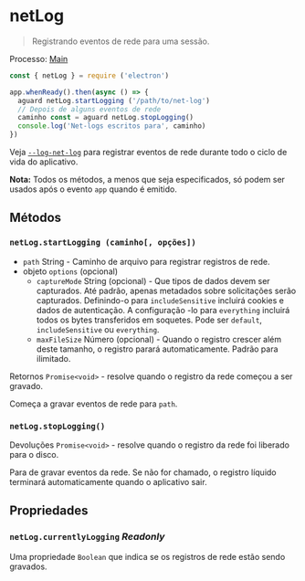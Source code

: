 # netLog

> Registrando eventos de rede para uma sessão.

Processo: [Main](../glossary.md#main-process)

```javascript
const { netLog } = require ('electron')

app.whenReady().then(async () => {
  aguard netLog.startLogging ('/path/to/net-log')
  // Depois de alguns eventos de rede
  caminho const = aguard netLog.stopLogging()
  console.log('Net-logs escritos para', caminho)
})
```

Veja [`--log-net-log`](command-line-switches.md#--log-net-logpath) para registrar eventos de rede durante todo o ciclo de vida do aplicativo.

**Nota:** Todos os métodos, a menos que seja especificados, só podem ser usados ​​após o evento `app` quando é emitido.

## Métodos

### `netLog.startLogging (caminho[, opções])`

* `path` String - Caminho de arquivo para registrar registros de rede.
* objeto `options` (opcional)
  * `captureMode` String (opcional) - Que tipos de dados devem ser capturados. Até padrão, apenas metadados sobre solicitações serão capturados. Definindo-o para `includeSensitive` incluirá cookies e dados de autenticação. A configuração -lo para `everything` incluirá todos os bytes transferidos em soquetes. Pode ser `default`, `includeSensitive` ou `everything`.
  * `maxFileSize` Número (opcional) - Quando o registro crescer além deste tamanho, o registro parará automaticamente. Padrão para ilimitado.

Retornos `Promise<void>` - resolve quando o registro da rede começou a ser gravado.

Começa a gravar eventos de rede para `path`.

### `netLog.stopLogging()`

Devoluções `Promise<void>` - resolve quando o registro da rede foi liberado para o disco.

Para de gravar eventos da rede. Se não for chamado, o registro líquido terminará automaticamente quando o aplicativo sair.

## Propriedades

### `netLog.currentlyLogging` _Readonly_

Uma propriedade `Boolean` que indica se os registros de rede estão sendo gravados.
